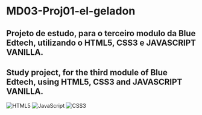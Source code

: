 # MD03-Proj01-el-geladon

## Projeto de estudo, para o terceiro modulo da Blue Edtech, utilizando o HTML5, CSS3 e JAVASCRIPT VANILLA.
## Study project, for the third module of Blue Edtech, using HTML5, CSS3 and JAVASCRIPT VANILLA.

![HTML5](https://img.shields.io/badge/html5-%23E34F26.svg?style=for-the-badge&logo=html5&logoColor=white)
![JavaScript](https://img.shields.io/badge/javascript-%23323330.svg?style=for-the-badge&logo=javascript&logoColor=%23F7DF1E)
![CSS3](https://img.shields.io/badge/css3-%231572B6.svg?style=for-the-badge&logo=css3&logoColor=white)
